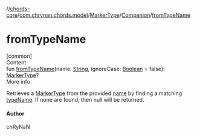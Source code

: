 //[chords-core](../../../../index.md)/[com.chrynan.chords.model](../../index.md)/[MarkerType](../index.md)/[Companion](index.md)/[fromTypeName](from-type-name.md)



# fromTypeName  
[common]  
Content  
fun [fromTypeName](from-type-name.md)(name: [String](https://kotlinlang.org/api/latest/jvm/stdlib/kotlin/-string/index.html), ignoreCase: [Boolean](https://kotlinlang.org/api/latest/jvm/stdlib/kotlin/-boolean/index.html) = false): [MarkerType](../index.md)?  
More info  


Retrieves a [MarkerType](../index.md) from the provided [name](from-type-name.md) by finding a matching [typeName](../type-name.md). If none are found, then null will be returned.



#### Author  


chRyNaN

  



